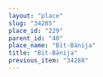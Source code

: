 ```yaml
---
layout: "place"
slug: "34285"
place_id: "229"
parent_id: "40"
place_name: "Bīt-Bānija"
title: "Bīt-Bānija"
previous_item: "34288"
---
```

